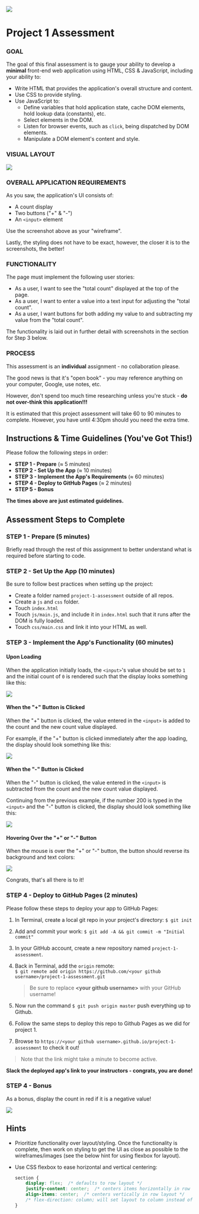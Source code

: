 <img src="https://i.imgur.com/sX12DTc.png">

# Project 1 Assessment

### GOAL

The goal of this final assessment is to gauge your ability to develop a **minimal** front-end web application using HTML, CSS & JavaScript, including your ability to:

- Write HTML that provides the application's overall structure and content. 
- Use CSS to provide styling.
- Use JavaScript to:
	- Define variables that hold application state, cache DOM elements, hold lookup data (constants), etc.
	- Select elements in the DOM.
	- Listen for browser events, such as `click`, being dispatched by DOM elements.
	- Manipulate a DOM element's content and style. 

### VISUAL LAYOUT

<img src="https://i.imgur.com/nsLfnoG.png">

### OVERALL APPLICATION REQUIREMENTS

As you saw, the application's UI consists of:

- A count display
- Two buttons ("+" & "-")
- An `<input>` element

Use the screenshot above as your "wireframe".

Lastly, the styling does not have to be exact, however, the closer it is to the screenshots, the better!

### FUNCTIONALITY

The page must implement the following user stories:

- As a user, I want to see the "total count" displayed at the top of the page.
- As a user, I want to enter a value into a text input for adjusting the "total count".
- As a user, I want buttons for both adding my value to and subtracting my value from the "total count".

The functionality is laid out in further detail with screenshots in the section for Step 3 below.

### PROCESS

This assessment is an **individual** assignment - no collaboration please.

The good news is that it's "open book" - you may reference anything on your computer, Google, use notes, etc. 

However, don't spend too much time researching unless you're stuck - **do not over-think this application!!!**

It is estimated that this project assessment will take 60 to 90 minutes to complete. However, you have until 4:30pm should you need the extra time.

## Instructions & Time Guidelines (You've Got This!)

Please follow the following steps in order:

- **STEP 1 - Prepare** (&asymp; 5 minutes)
- **STEP 2 - Set Up the App** (&asymp; 10 minutes)
- **STEP 3 - Implement the App's Requirements** (&asymp; 60 minutes)
- **STEP 4 - Deploy to GitHub Pages** (&asymp; 2 minutes)
- **STEP 5 - Bonus**

**The times above are just estimated guidelines.**

## Assessment Steps to Complete

### STEP 1 - Prepare (5 minutes)

Briefly read through the rest of this assignment to better understand what is required before starting to code.

### STEP 2 - Set Up the App (10 minutes)

Be sure to follow best practices when setting up the project:

- Create a folder named `project-1-assessment` outside of all repos.
- Create a `js` and `css` folder.
- Touch `index.html`
- Touch `js/main.js`, and include it in `index.html` such that it runs after the DOM is fully loaded.
- Touch `css/main.css` and link it into your HTML as well.

### STEP 3 - Implement the App's Functionality (60 minutes)

#### Upon Loading

When the application initially loads, the `<input>`'s value should be set to `1` and the initial count of `0` is rendered such that the display looks something like this:

<img src="https://i.imgur.com/nsLfnoG.png">

#### When the "+" Button is Clicked

When the "+" button is clicked, the value entered in the `<input>` is added to the count and the new count value displayed.

For example, if the "+" button is clicked immediately after the app loading, the display should look something like this:

<img src="https://i.imgur.com/xNdlBn2.png">

#### When the "-" Button is Clicked

When the "-" button is clicked, the value entered in the `<input>` is subtracted from the count and the new count value displayed.

Continuing from the previous example, if the number 200 is typed in the `<input>` and the "-" button is clicked, the display should look something like this:

<img src="https://i.imgur.com/QjtcAJT.png">

#### Hovering Over the "+" or "-" Button

When the mouse is over the "+" or "-" button, the button should reverse its background and text colors:

<img src="https://i.imgur.com/agT3aGX.png">

Congrats, that's all there is to it!

### STEP 4 - Deploy to GitHub Pages (2 minutes)

Please follow these steps to deploy your app to GitHub Pages:

1. In Terminal, create a local git repo in your project's directory: `$ git init`

1. Add and commit your work: `$ git add -A && git commit -m "Initial commit"`

1. In your GitHub account, create a new repository named `project-1-assessment`.

1. Back in Terminal, add the `origin` remote:<br>`$ git remote add origin https://github.com/<your github username>/project-1-assessment.git`

	> Be sure to replace **\<your github username\>** with your GitHub username!

1. Now run the command `$ git push origin master` push everything up to Github.

1. Follow the same steps to deploy this repo to Github Pages as we did for project 1.

1. Browse to `https://<your github username>.github.io/project-1-assessment` to check it out!

> Note that the link might take a minute to become active.

**Slack the deployed app's link to your instructors - congrats, you are done!**

### STEP 4 - Bonus

As a bonus, display the count in red if it is a negative value!

<img src="https://i.imgur.com/LCSG1Wg.png">

## Hints

- Prioritize functionality over layout/styling. Once the functionality is complete, then work on styling to get the UI as close as possible to the wireframes/images (see the below hint for using flexbox for layout).

- Use CSS flexbox to ease horizontal and vertical centering:

	```css
	section {
		display: flex;  /* defaults to row layout */
		justify-content: center;  /* centers items horizontally in row layout */
		align-items: center;  /* centers vertically in row layout */
		/* flex-direction: column; will set layout to column instead of row */
	}
	```